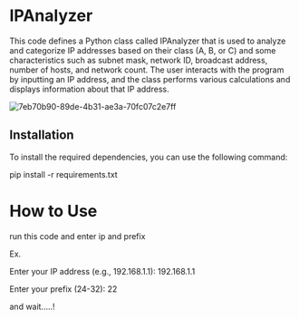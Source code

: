 # IPAnalyzer

This code defines a Python class called IPAnalyzer that is used to analyze and categorize IP addresses based on their class (A, B, or C) and some characteristics such as subnet mask, network ID, broadcast address, number of hosts, and network count. The user interacts with the program by inputting an IP address, and the class performs various calculations and displays information about that IP address.


![7eb70b90-89de-4b31-ae3a-70fc07c2e7ff](https://github.com/MRIiiIiIiI/IPAnalyzer/assets/142177107/850b1731-c47d-48d0-a907-957fd52dd1ba)

## Installation
To install the required dependencies, you can use the following command:

pip install -r requirements.txt
# How to Use

run this code and enter ip and prefix 

Ex.

  Enter your IP address (e.g., 192.168.1.1): 192.168.1.1
  
  Enter your prefix (24-32): 22
  
  and wait.....!
